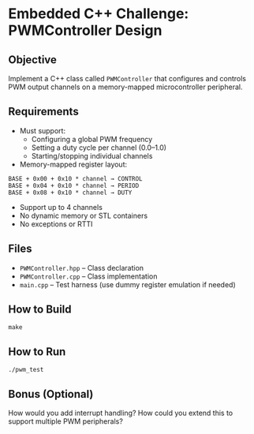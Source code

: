 # Embedded C++ Challenge: PWMController Design

## Objective

Implement a C++ class called `PWMController` that configures and controls PWM output channels on a memory-mapped microcontroller peripheral.

## Requirements

- Must support:
  - Configuring a global PWM frequency
  - Setting a duty cycle per channel (0.0–1.0)
  - Starting/stopping individual channels
- Memory-mapped register layout:
```
BASE + 0x00 + 0x10 * channel → CONTROL
BASE + 0x04 + 0x10 * channel → PERIOD
BASE + 0x08 + 0x10 * channel → DUTY
```
- Support up to 4 channels
- No dynamic memory or STL containers
- No exceptions or RTTI

## Files

- `PWMController.hpp` – Class declaration
- `PWMController.cpp` – Class implementation
- `main.cpp` – Test harness (use dummy register emulation if needed)

## How to Build

```make```
## How to Run
```./pwm_test```
## Bonus (Optional)
How would you add interrupt handling?
How could you extend this to support multiple PWM peripherals?